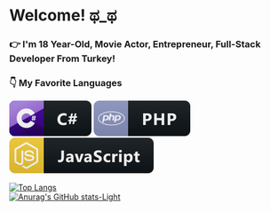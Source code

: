 <h1><b>Welcome! ಥ_ಥ</b></h1>
<h3>👉 I'm 18 Year-Old, Movie Actor, Entrepreneur, Full-Stack Developer From Turkey!</h3>

<h3>👇 My Favorite Languages</h3>

<img src="https://raw.githubusercontent.com/MikeCodesDotNET/ColoredBadges/master/svg/dev/languages/csharp.svg"> <img src="https://raw.githubusercontent.com/MikeCodesDotNET/ColoredBadges/master/svg/dev/languages/php.svg"> <img src="https://raw.githubusercontent.com/MikeCodesDotNET/ColoredBadges/master/svg/dev/languages/js.svg">



[![Top Langs](https://github-readme-stats.vercel.app/api/top-langs/?username=noyavuzbey&layout=donut-vertical&title_color=ff0051&text_color=8a8a8a&theme=transparent&hide_border=true)](https://github.com/anuraghazra/github-readme-stats)<br>
[![Anurag's GitHub stats-Light](https://github-readme-stats.vercel.app/api?username=noyavuzbey&show_icons=true&theme=transparent&title_color=ff0051&text_color=8a8a8a&hide_border=true)](https://github.com/anuraghazra/github-readme-stats)

